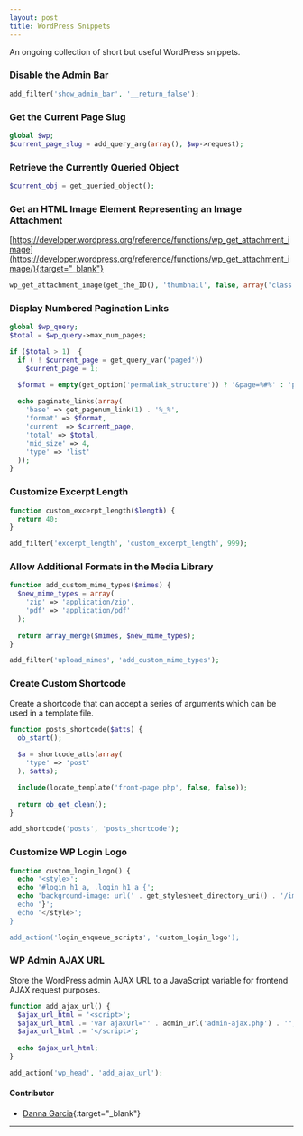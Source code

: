 ```yaml
---
layout: post
title: WordPress Snippets
---
```


An ongoing collection of short but useful WordPress snippets.

### Disable the Admin Bar
```php
add_filter('show_admin_bar', '__return_false');
```

### Get the Current Page Slug
```php
global $wp;
$current_page_slug = add_query_arg(array(), $wp->request);
```

### Retrieve the Currently Queried Object
```php
$current_obj = get_queried_object();
```

### Get an HTML Image Element Representing an Image Attachment
[https://developer.wordpress.org/reference/functions/wp_get_attachment_image](https://developer.wordpress.org/reference/functions/wp_get_attachment_image/){:target="_blank"}
```php
wp_get_attachment_image(get_the_ID(), 'thumbnail', false, array('class' => 'img-responsive'));
```

### Display Numbered Pagination Links
```php
global $wp_query;
$total = $wp_query->max_num_pages;

if ($total > 1)  {
  if ( ! $current_page = get_query_var('paged'))
    $current_page = 1;

  $format = empty(get_option('permalink_structure')) ? '&page=%#%' : 'page/%#%/';
  
  echo paginate_links(array(
    'base' => get_pagenum_link(1) . '%_%',
    'format' => $format,
    'current' => $current_page,
    'total' => $total,
    'mid_size' => 4,
    'type' => 'list'
  ));
}
```

### Customize Excerpt Length
```php
function custom_excerpt_length($length) {
  return 40;
}

add_filter('excerpt_length', 'custom_excerpt_length', 999);
```

### Allow Additional Formats in the Media Library
```php
function add_custom_mime_types($mimes) {
  $new_mime_types = array(
    'zip' => 'application/zip',
    'pdf' => 'application/pdf'
  );
  
  return array_merge($mimes, $new_mime_types);
}

add_filter('upload_mimes', 'add_custom_mime_types');
```

### Create Custom Shortcode
Create a shortcode that can accept a series of arguments which can be used in a template file.
```php
function posts_shortcode($atts) {
  ob_start();
  
  $a = shortcode_atts(array(
    'type' => 'post'
  ), $atts);

  include(locate_template('front-page.php', false, false));
  
  return ob_get_clean();
}

add_shortcode('posts', 'posts_shortcode');
```

### Customize WP Login Logo
```php
function custom_login_logo() {
  echo '<style>';
  echo '#login h1 a, .login h1 a {';
  echo 'background-image: url(' . get_stylesheet_directory_uri() . '/images/logo.png');';
  echo '}';
  echo '</style>';
}

add_action('login_enqueue_scripts', 'custom_login_logo');
```

### WP Admin AJAX URL
Store the WordPress admin AJAX URL to a JavaScript variable for frontend AJAX request purposes.
```php
function add_ajax_url() {
  $ajax_url_html = '<script>';
  $ajax_url_html .= 'var ajaxUrl="' . admin_url('admin-ajax.php') . '";';
  $ajax_url_html .= '</script>';
  
  echo $ajax_url_html;
}

add_action('wp_head', 'add_ajax_url');
```

#### Contributor
+ [Danna Garcia](https://github.com/dannamariegarcia){:target="_blank"}

---
